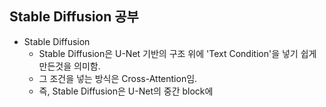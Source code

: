 ## Stable Diffusion 공부
- Stable Diffusion
    * Stable Diffusion은 U-Net 기반의 구조 위에 'Text Condition'을 넣기 쉽게 만든것을 의미함.
    * 그 조건을 넣는 방식은 Cross-Attention임.
    * 즉, Stable Diffusion은 U-Net의 중간 block에 